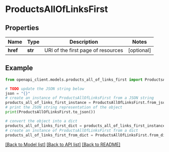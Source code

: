 # ProductsAllOfLinksFirst


## Properties

Name | Type | Description | Notes
------------ | ------------- | ------------- | -------------
**href** | **str** | URI of the first page of resources | [optional] 

## Example

```python
from openapi_client.models.products_all_of_links_first import ProductsAllOfLinksFirst

# TODO update the JSON string below
json = "{}"
# create an instance of ProductsAllOfLinksFirst from a JSON string
products_all_of_links_first_instance = ProductsAllOfLinksFirst.from_json(json)
# print the JSON string representation of the object
print(ProductsAllOfLinksFirst.to_json())

# convert the object into a dict
products_all_of_links_first_dict = products_all_of_links_first_instance.to_dict()
# create an instance of ProductsAllOfLinksFirst from a dict
products_all_of_links_first_from_dict = ProductsAllOfLinksFirst.from_dict(products_all_of_links_first_dict)
```
[[Back to Model list]](../README.md#documentation-for-models) [[Back to API list]](../README.md#documentation-for-api-endpoints) [[Back to README]](../README.md)


